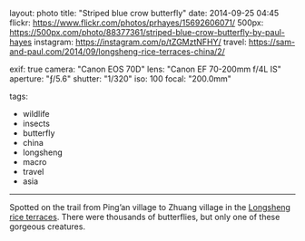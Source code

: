 layout: photo
title: "Striped blue crow butterfly"
date: 2014-09-25 04:45
flickr: https://www.flickr.com/photos/prhayes/15692606071/
500px: https://500px.com/photo/88377361/striped-blue-crow-butterfly-by-paul-hayes
instagram: https://instagram.com/p/tZGMztNFHY/
travel: https://sam-and-paul.com/2014/09/longsheng-rice-terraces-china/2/

exif: true
camera: "Canon EOS 70D"
lens: "Canon EF 70-200mm f/4L IS"
aperture: "ƒ/5.6"
shutter: "1/320"
iso: 100
focal: "200.0mm"

tags:
  - wildlife
  - insects
  - butterfly
  - china
  - longsheng
  - macro
  - travel
  - asia
---

Spotted on the trail from Ping’an village to Zhuang village in the [Longsheng rice terraces](https://sam-and-paul.com/2014/09/longsheng-rice-terraces-china/2/). There were thousands of butterflies, but only one of these gorgeous creatures.
